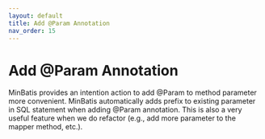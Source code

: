 ```yaml
---
layout: default
title: Add @Param Annotation
nav_order: 15
---
```


# Add @Param Annotation
MinBatis provides an intention action to add @Param to method parameter more convenient.
MinBatis automatically adds prefix to existing parameter in SQL statement when adding @Param annotation.
This is also a very useful feature when we do refactor (e.g., add more parameter to the mapper method, etc.).

<div class="realtime">
    <script src="https://fast.wistia.com/embed/medias/nx9nm26oqm.jsonp" async></script><script src="https://fast.wistia.com/assets/external/E-v1.js" async></script><div class="wistia_responsive_padding" style="padding:74.69% 0 0 0;position:relative;"><div class="wistia_responsive_wrapper" style="height:100%;left:0;position:absolute;top:0;width:100%;"><div class="wistia_embed wistia_async_nx9nm26oqm videoFoam=true" style="height:100%;position:relative;width:100%"><div class="wistia_swatch" style="height:100%;left:0;opacity:0;overflow:hidden;position:absolute;top:0;transition:opacity 200ms;width:100%;"><img src="https://fast.wistia.com/embed/medias/nx9nm26oqm/swatch" style="filter:blur(5px);height:100%;object-fit:contain;width:100%;" alt="" aria-hidden="true" onload="this.parentNode.style.opacity=1;" /></div></div></div></div>
</div>